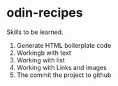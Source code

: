 # odin-recipes

Skills to be learned.

1. Generate HTML boilerplate code
2. Workingb with text
3. Working with list
4. Working with Links and images
5. The commit the project to github